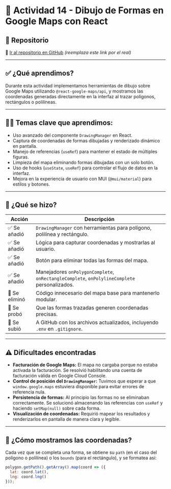 # 🧠 Actividad 14 - Dibujo de Formas en Google Maps con React

## 📌 Repositorio

🔗 [Ir al repositorio en GitHub](https://github.com/tuusuario/tu-repo) *(reemplaza este link por el real)*

---

## ✅ ¿Qué aprendimos?

Durante esta actividad implementamos herramientas de dibujo sobre Google Maps utilizando `@react-google-maps/api`, y mostramos las coordenadas generadas directamente en la interfaz al trazar polígonos, rectángulos o polilíneas.

---

## 👨‍💻 Temas clave que aprendimos:

- Uso avanzado del componente `DrawingManager` en React.
- Captura de coordenadas de formas dibujadas y renderizado dinámico en pantalla.
- Manejo de referencias (`useRef`) para mantener el estado de múltiples figuras.
- Limpieza del mapa eliminando formas dibujadas con un solo botón.
- Uso de hooks (`useState`, `useRef`) para controlar el flujo de datos en la interfaz.
- Mejora en la experiencia de usuario con MUI (`@mui/material`) para estilos y botones.

---

## 🧩 ¿Qué se hizo?

| Acción | Descripción |
|-------|-------------|
| ✅ Se añadió | `DrawingManager` con herramientas para polígono, polilínea y rectángulo. |
| ✅ Se añadió | Lógica para capturar coordenadas y mostrarlas al usuario. |
| ✅ Se añadió | Botón para eliminar todas las formas del mapa. |
| ✅ Se añadió | Manejadores `onPolygonComplete`, `onRectangleComplete`, `onPolylineComplete` personalizados. |
| 🧼 Se eliminó | Código innecesario del mapa base para mantenerlo modular. |
| 🧪 Se probó | Que las formas trazadas generen coordenadas precisas. |
| 💾 Se subió | A GitHub con los archivos actualizados, incluyendo `.env` en `.gitignore`. |

---

## ⚠️ Dificultades encontradas

- **Facturación de Google Maps:** El mapa no cargaba porque no estaba activada la facturación. Se resolvió habilitando una cuenta de facturación válida en Google Cloud Console.
- **Control de posición del `DrawingManager`:** Tuvimos que esperar a que `window.google.maps` estuviera disponible para evitar errores de referencia nula.
- **Persistencia de formas:** Al principio las formas no se eliminaban correctamente. Se solucionó almacenando las referencias con `useRef` y haciendo `setMap(null)` sobre cada forma.
- **Visualización de coordenadas:** Requirió mapear los resultados y renderizarlos en pantalla de manera clara y legible.

---

## 🧭 ¿Cómo mostramos las coordenadas?

Cada vez que se completa una forma, se obtiene su `path` (en el caso del polígono o polilínea) o los `bounds` (para el rectángulo), y se formatea así:

```js
polygon.getPath().getArray().map(coord => ({
  lat: coord.lat(),
  lng: coord.lng()
}));
